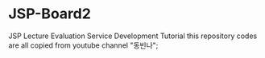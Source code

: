 # JSP-Board2
JSP Lecture Evaluation Service Development Tutorial 
this repository codes are all copied from youtube channel "동빈나";
